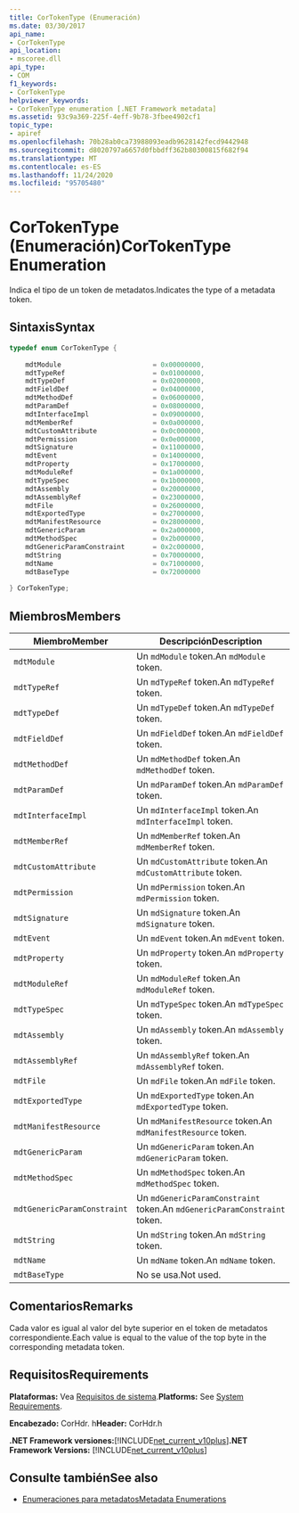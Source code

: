 ```yaml
---
title: CorTokenType (Enumeración)
ms.date: 03/30/2017
api_name:
- CorTokenType
api_location:
- mscoree.dll
api_type:
- COM
f1_keywords:
- CorTokenType
helpviewer_keywords:
- CorTokenType enumeration [.NET Framework metadata]
ms.assetid: 93c9a369-225f-4eff-9b78-3fbee4902cf1
topic_type:
- apiref
ms.openlocfilehash: 70b28ab0ca73988093eadb9628142fecd9442948
ms.sourcegitcommit: d8020797a6657d0fbbdff362b80300815f682f94
ms.translationtype: MT
ms.contentlocale: es-ES
ms.lasthandoff: 11/24/2020
ms.locfileid: "95705480"
---
```

# <a name="cortokentype-enumeration"></a><span data-ttu-id="e30d2-102">CorTokenType (Enumeración)</span><span class="sxs-lookup"><span data-stu-id="e30d2-102">CorTokenType Enumeration</span></span>

<span data-ttu-id="e30d2-103">Indica el tipo de un token de metadatos.</span><span class="sxs-lookup"><span data-stu-id="e30d2-103">Indicates the type of a metadata token.</span></span>  
  
## <a name="syntax"></a><span data-ttu-id="e30d2-104">Sintaxis</span><span class="sxs-lookup"><span data-stu-id="e30d2-104">Syntax</span></span>  
  
```cpp  
typedef enum CorTokenType {  
  
    mdtModule                       = 0x00000000,  
    mdtTypeRef                      = 0x01000000,  
    mdtTypeDef                      = 0x02000000,  
    mdtFieldDef                     = 0x04000000,  
    mdtMethodDef                    = 0x06000000,  
    mdtParamDef                     = 0x08000000,  
    mdtInterfaceImpl                = 0x09000000,  
    mdtMemberRef                    = 0x0a000000,  
    mdtCustomAttribute              = 0x0c000000,  
    mdtPermission                   = 0x0e000000,  
    mdtSignature                    = 0x11000000,  
    mdtEvent                        = 0x14000000,  
    mdtProperty                     = 0x17000000,  
    mdtModuleRef                    = 0x1a000000,  
    mdtTypeSpec                     = 0x1b000000,  
    mdtAssembly                     = 0x20000000,  
    mdtAssemblyRef                  = 0x23000000,  
    mdtFile                         = 0x26000000,  
    mdtExportedType                 = 0x27000000,  
    mdtManifestResource             = 0x28000000,  
    mdtGenericParam                 = 0x2a000000,  
    mdtMethodSpec                   = 0x2b000000,  
    mdtGenericParamConstraint       = 0x2c000000,  
    mdtString                       = 0x70000000,  
    mdtName                         = 0x71000000,  
    mdtBaseType                     = 0x72000000  
  
} CorTokenType;  
```  
  
## <a name="members"></a><span data-ttu-id="e30d2-105">Miembros</span><span class="sxs-lookup"><span data-stu-id="e30d2-105">Members</span></span>  
  
|<span data-ttu-id="e30d2-106">Miembro</span><span class="sxs-lookup"><span data-stu-id="e30d2-106">Member</span></span>|<span data-ttu-id="e30d2-107">Descripción</span><span class="sxs-lookup"><span data-stu-id="e30d2-107">Description</span></span>|  
|------------|-----------------|  
|`mdtModule`|<span data-ttu-id="e30d2-108">Un `mdModule` token.</span><span class="sxs-lookup"><span data-stu-id="e30d2-108">An `mdModule` token.</span></span>|  
|`mdtTypeRef`|<span data-ttu-id="e30d2-109">Un `mdTypeRef` token.</span><span class="sxs-lookup"><span data-stu-id="e30d2-109">An `mdTypeRef` token.</span></span>|  
|`mdtTypeDef`|<span data-ttu-id="e30d2-110">Un `mdTypeDef` token.</span><span class="sxs-lookup"><span data-stu-id="e30d2-110">An `mdTypeDef` token.</span></span>|  
|`mdtFieldDef`|<span data-ttu-id="e30d2-111">Un `mdFieldDef` token.</span><span class="sxs-lookup"><span data-stu-id="e30d2-111">An `mdFieldDef` token.</span></span>|  
|`mdtMethodDef`|<span data-ttu-id="e30d2-112">Un `mdMethodDef` token.</span><span class="sxs-lookup"><span data-stu-id="e30d2-112">An `mdMethodDef` token.</span></span>|  
|`mdtParamDef`|<span data-ttu-id="e30d2-113">Un `mdParamDef` token.</span><span class="sxs-lookup"><span data-stu-id="e30d2-113">An `mdParamDef` token.</span></span>|  
|`mdtInterfaceImpl`|<span data-ttu-id="e30d2-114">Un `mdInterfaceImpl` token.</span><span class="sxs-lookup"><span data-stu-id="e30d2-114">An `mdInterfaceImpl` token.</span></span>|  
|`mdtMemberRef`|<span data-ttu-id="e30d2-115">Un `mdMemberRef` token.</span><span class="sxs-lookup"><span data-stu-id="e30d2-115">An `mdMemberRef` token.</span></span>|  
|`mdtCustomAttribute`|<span data-ttu-id="e30d2-116">Un `mdCustomAttribute` token.</span><span class="sxs-lookup"><span data-stu-id="e30d2-116">An `mdCustomAttribute` token.</span></span>|  
|`mdtPermission`|<span data-ttu-id="e30d2-117">Un `mdPermission` token.</span><span class="sxs-lookup"><span data-stu-id="e30d2-117">An `mdPermission` token.</span></span>|  
|`mdtSignature`|<span data-ttu-id="e30d2-118">Un `mdSignature` token.</span><span class="sxs-lookup"><span data-stu-id="e30d2-118">An `mdSignature` token.</span></span>|  
|`mdtEvent`|<span data-ttu-id="e30d2-119">Un `mdEvent` token.</span><span class="sxs-lookup"><span data-stu-id="e30d2-119">An `mdEvent` token.</span></span>|  
|`mdtProperty`|<span data-ttu-id="e30d2-120">Un `mdProperty` token.</span><span class="sxs-lookup"><span data-stu-id="e30d2-120">An `mdProperty` token.</span></span>|  
|`mdtModuleRef`|<span data-ttu-id="e30d2-121">Un `mdModuleRef` token.</span><span class="sxs-lookup"><span data-stu-id="e30d2-121">An `mdModuleRef` token.</span></span>|  
|`mdtTypeSpec`|<span data-ttu-id="e30d2-122">Un `mdTypeSpec` token.</span><span class="sxs-lookup"><span data-stu-id="e30d2-122">An `mdTypeSpec` token.</span></span>|  
|`mdtAssembly`|<span data-ttu-id="e30d2-123">Un `mdAssembly` token.</span><span class="sxs-lookup"><span data-stu-id="e30d2-123">An `mdAssembly` token.</span></span>|  
|`mdtAssemblyRef`|<span data-ttu-id="e30d2-124">Un `mdAssemblyRef` token.</span><span class="sxs-lookup"><span data-stu-id="e30d2-124">An `mdAssemblyRef` token.</span></span>|  
|`mdtFile`|<span data-ttu-id="e30d2-125">Un `mdFile` token.</span><span class="sxs-lookup"><span data-stu-id="e30d2-125">An `mdFile` token.</span></span>|  
|`mdtExportedType`|<span data-ttu-id="e30d2-126">Un `mdExportedType` token.</span><span class="sxs-lookup"><span data-stu-id="e30d2-126">An `mdExportedType` token.</span></span>|  
|`mdtManifestResource`|<span data-ttu-id="e30d2-127">Un `mdManifestResource` token.</span><span class="sxs-lookup"><span data-stu-id="e30d2-127">An `mdManifestResource` token.</span></span>|  
|`mdtGenericParam`|<span data-ttu-id="e30d2-128">Un `mdGenericParam` token.</span><span class="sxs-lookup"><span data-stu-id="e30d2-128">An `mdGenericParam` token.</span></span>|  
|`mdtMethodSpec`|<span data-ttu-id="e30d2-129">Un `mdMethodSpec` token.</span><span class="sxs-lookup"><span data-stu-id="e30d2-129">An `mdMethodSpec` token.</span></span>|  
|`mdtGenericParamConstraint`|<span data-ttu-id="e30d2-130">Un `mdGenericParamConstraint` token.</span><span class="sxs-lookup"><span data-stu-id="e30d2-130">An `mdGenericParamConstraint` token.</span></span>|  
|`mdtString`|<span data-ttu-id="e30d2-131">Un `mdString` token.</span><span class="sxs-lookup"><span data-stu-id="e30d2-131">An `mdString` token.</span></span>|  
|`mdtName`|<span data-ttu-id="e30d2-132">Un `mdName` token.</span><span class="sxs-lookup"><span data-stu-id="e30d2-132">An `mdName` token.</span></span>|  
|`mdtBaseType`|<span data-ttu-id="e30d2-133">No se usa.</span><span class="sxs-lookup"><span data-stu-id="e30d2-133">Not used.</span></span>|  
  
## <a name="remarks"></a><span data-ttu-id="e30d2-134">Comentarios</span><span class="sxs-lookup"><span data-stu-id="e30d2-134">Remarks</span></span>  

 <span data-ttu-id="e30d2-135">Cada valor es igual al valor del byte superior en el token de metadatos correspondiente.</span><span class="sxs-lookup"><span data-stu-id="e30d2-135">Each value is equal to the value of the top byte in the corresponding metadata token.</span></span>  
  
## <a name="requirements"></a><span data-ttu-id="e30d2-136">Requisitos</span><span class="sxs-lookup"><span data-stu-id="e30d2-136">Requirements</span></span>  

 <span data-ttu-id="e30d2-137">**Plataformas:** Vea [Requisitos de sistema](../../get-started/system-requirements.md).</span><span class="sxs-lookup"><span data-stu-id="e30d2-137">**Platforms:** See [System Requirements](../../get-started/system-requirements.md).</span></span>  
  
 <span data-ttu-id="e30d2-138">**Encabezado:** CorHdr. h</span><span class="sxs-lookup"><span data-stu-id="e30d2-138">**Header:** CorHdr.h</span></span>  
  
 <span data-ttu-id="e30d2-139">**.NET Framework versiones:**[!INCLUDE[net_current_v10plus](../../../../includes/net-current-v10plus-md.md)]</span><span class="sxs-lookup"><span data-stu-id="e30d2-139">**.NET Framework Versions:** [!INCLUDE[net_current_v10plus](../../../../includes/net-current-v10plus-md.md)]</span></span>  
  
## <a name="see-also"></a><span data-ttu-id="e30d2-140">Consulte también</span><span class="sxs-lookup"><span data-stu-id="e30d2-140">See also</span></span>

- [<span data-ttu-id="e30d2-141">Enumeraciones para metadatos</span><span class="sxs-lookup"><span data-stu-id="e30d2-141">Metadata Enumerations</span></span>](metadata-enumerations.md)

